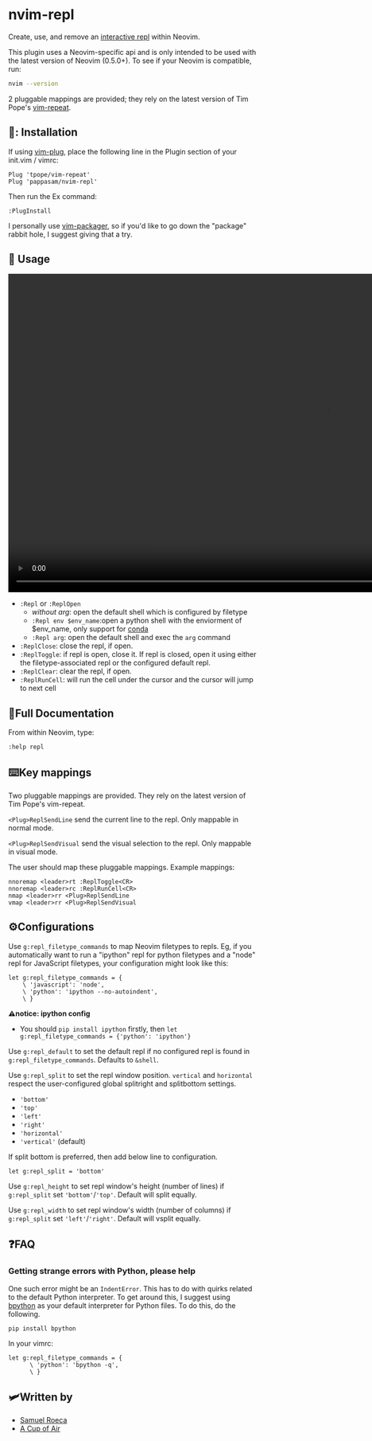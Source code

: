 # nvim-repl

Create, use, and remove an [interactive repl](https://en.wikipedia.org/wiki/Read%E2%80%93eval%E2%80%93print_loop) within Neovim.

This plugin uses a Neovim-specific api and is only intended to be used with the latest version of Neovim (0.5.0+). To see if your Neovim is compatible, run:

```bash
nvim --version
```

2 pluggable mappings are provided; they rely on the latest version of Tim Pope's [vim-repeat](https://github.com/tpope/vim-repeat).

## :tea:: Installation

If using [vim-plug](https://github.com/junegunn/vim-plug), place the following line in the Plugin section of your init.vim / vimrc:

```vim
Plug 'tpope/vim-repeat'
Plug 'pappasam/nvim-repl'
```

Then run the Ex command:

```vim
:PlugInstall
```

I personally use [vim-packager](https://github.com/kristijanhusak/vim-packager), so if you'd like to go down the "package" rabbit hole, I suggest giving that a try.

## :toolbox: Usage

<video src="https://www.youtube.com/watch?v=9mOrLLx5zGc" controls="controls" muted="muted" height="640px"></video>

- `:Repl` or `:ReplOpen`
  - _without arg_: open the default shell which is configured by filetype
  - `:Repl env $env_name`:open a python shell with the enviorment of $env_name, only support for [conda](https://www.anaconda.com/)
  - `:Repl arg`: open the default shell and exec the `arg` command
- `:ReplClose`: close the repl, if open.
- `:ReplToggle`: if repl is open, close it. If repl is closed, open it using either the filetype-associated repl or the configured default repl.
- `:ReplClear`: clear the repl, if open.
- `:ReplRunCell`: will run the cell under the cursor and the cursor will jump to next cell

## :book:Full Documentation

From within Neovim, type:

```vim
:help repl
```

## :keyboard:Key mappings

Two pluggable mappings are provided. They rely on the latest version of Tim Pope's vim-repeat.

`<Plug>ReplSendLine` send the current line to the repl. Only mappable in normal mode.

`<Plug>ReplSendVisual` send the visual selection to the repl. Only mappable in visual mode.

The user should map these pluggable mappings. Example mappings:

```vim
nnoremap <leader>rt :ReplToggle<CR>
nnoremap <leader>rc :ReplRunCell<CR>
nmap <leader>rr <Plug>ReplSendLine
vmap <leader>rr <Plug>ReplSendVisual
```

## :gear:Configurations

Use `g:repl_filetype_commands` to map Neovim filetypes to repls. Eg, if you automatically want to run a "ipython" repl for python filetypes and a "node" repl for JavaScript filetypes, your configuration might look like this:

```vim
let g:repl_filetype_commands = {
    \ 'javascript': 'node',
    \ 'python': 'ipython --no-autoindent',
    \ }
```

**:warning:notice: ipython config**

- You should `pip install ipython` firstly, then `let g:repl_filetype_commands = {'python': 'ipython'}`

Use `g:repl_default` to set the default repl if no configured repl is found in `g:repl_filetype_commands`. Defaults to `&shell`.

Use `g:repl_split` to set the repl window position. `vertical` and `horizontal` respect the user-configured global splitright and splitbottom settings.

- `'bottom'`
- `'top'`
- `'left'`
- `'right'`
- `'horizontal'`
- `'vertical'` (default)

If split bottom is preferred, then add below line to configuration.

```vim
let g:repl_split = 'bottom'
```

Use `g:repl_height` to set repl window's height (number of lines) if `g:repl_split` set `'bottom'`/`'top'`. Default will split equally.

Use `g:repl_width` to set repl window's width (number of columns) if `g:repl_split` set `'left'`/`'right'`. Default will vsplit equally.

## :question:FAQ

### Getting strange errors with Python, please help

One such error might be an `IndentError`. This has to do with quirks related to the default Python interpreter. To get around this, I suggest using [bpython](https://github.com/bpython/bpython) as your default interpreter for Python files. To do this, do the following.

```shell
pip install bpython
```

In your vimrc:

```vim
let g:repl_filetype_commands = {
      \ 'python': 'bpython -q',
      \ }
```

## :small_airplane:Written by

- [Samuel Roeca](https://samroeca.com/)
- [A Cup of Air](https://acupofair.github.io/)
